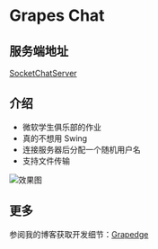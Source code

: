 # Grapes Chat
## 服务端地址
[SocketChatServer](https://github.com/Grapedge/SocketChatServer)
## 介绍
- 微软学生俱乐部的作业
- 真的不想用 Swing 
- 连接服务器后分配一个随机用户名
- 支持文件传输

![效果图](https://s1.ax1x.com/2018/12/05/FltSMR.png)

## 更多
参阅我的博客获取开发细节：[Grapedge](http://blog.grapedge.top)
